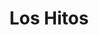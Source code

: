 ---
layout: clinicas-de-arte
title: Los Hitos
img: /img/intervenciones/los-hitos.jpg
published: false
---